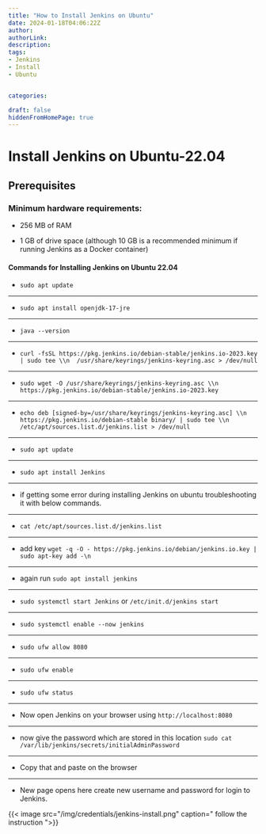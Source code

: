```yaml
---
title: "How to Install Jenkins on Ubuntu"
date: 2024-01-18T04:06:22Z
author:
authorLink:
description:
tags:
- Jenkins
- Install
- Ubuntu


categories:

draft: false
hiddenFromHomePage: true
---
```


# Install Jenkins on Ubuntu-22.04

## Prerequisites

### Minimum hardware requirements:

* 256 MB of RAM

* 1 GB of drive space (although 10 GB is a recommended minimum if running Jenkins as a Docker container)

#### Commands for Installing Jenkins on Ubuntu 22.04

* `sudo apt update`
--- 
* `sudo apt install openjdk-17-jre`
---
* `java --version`
---
* `curl -fsSL https://pkg.jenkins.io/debian-stable/jenkins.io-2023.key | sudo tee \\n  /usr/share/keyrings/jenkins-keyring.asc > /dev/null`
---
* `sudo wget -O /usr/share/keyrings/jenkins-keyring.asc \\n  https://pkg.jenkins.io/debian-stable/jenkins.io-2023.key`
---
* `echo deb [signed-by=/usr/share/keyrings/jenkins-keyring.asc] \\n  https://pkg.jenkins.io/debian-stable binary/ | sudo tee \\n  /etc/apt/sources.list.d/jenkins.list > /dev/null`
---
* `sudo apt update`
---
* `sudo apt install Jenkins`
---
* if getting some error during installing Jenkins on ubuntu troubleshooting it with below commands.
---
* `cat /etc/apt/sources.list.d/jenkins.list`
---
* add key `wget -q -O - https://pkg.jenkins.io/debian/jenkins.io.key | sudo apt-key add -\n`
---
* again run `sudo apt install jenkins`
---
* `sudo systemctl start Jenkins` or `/etc/init.d/jenkins start`
---
* `sudo systemctl enable --now jenkins`
---
* `sudo ufw allow 8080`
---
* `sudo ufw enable`
---
* `sudo ufw status`
---
* Now open Jenkins on your browser using `http://localhost:8080`
---
* now give the password which are stored in this location `sudo cat /var/lib/jenkins/secrets/initialAdminPassword` 
---
* Copy that and paste on the browser 
---
* New page opens here create new username and password for login to Jenkins.

{{< image src="/img/credentials/jenkins-install.png" caption=" follow the instruction ">}}